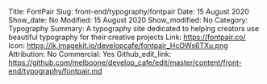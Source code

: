Title: FontPair
Slug: front-end/typography/fontpair
Date: 15 August 2020
Show_date: No
Modified: 15 August 2020
Show_modified: No
Category: Typography
Summary: A typography site dedicated to helping creators use beautiful typography for their creative projects
Link: https://fontpair.co/
Icon: https://ik.imagekit.io/developcafe/fontpair_HcOWs6TXu.png
Attribution: No
Commercial: Yes
Github_edit_link: https://github.com/melboone/develop_cafe/edit/master/content/front-end/typography/fontpair.md